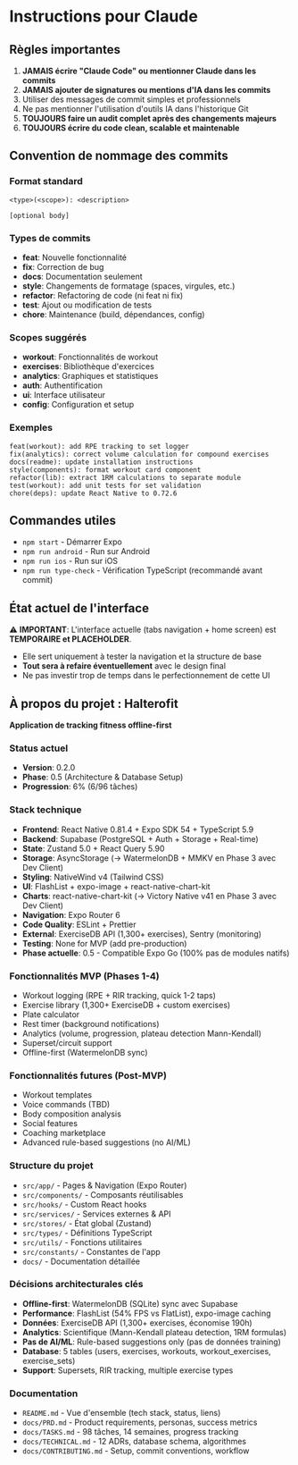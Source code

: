 # Instructions pour Claude

## Règles importantes

1. **JAMAIS écrire "Claude Code" ou mentionner Claude dans les commits**
2. **JAMAIS ajouter de signatures ou mentions d'IA dans les commits**
3. Utiliser des messages de commit simples et professionnels
4. Ne pas mentionner l'utilisation d'outils IA dans l'historique Git
5. **TOUJOURS faire un audit complet après des changements majeurs**
6. **TOUJOURS écrire du code clean, scalable et maintenable**

## Convention de nommage des commits

### Format standard

```
<type>(<scope>): <description>

[optional body]
```

### Types de commits

- **feat**: Nouvelle fonctionnalité
- **fix**: Correction de bug
- **docs**: Documentation seulement
- **style**: Changements de formatage (spaces, virgules, etc.)
- **refactor**: Refactoring de code (ni feat ni fix)
- **test**: Ajout ou modification de tests
- **chore**: Maintenance (build, dépendances, config)

### Scopes suggérés

- **workout**: Fonctionnalités de workout
- **exercises**: Bibliothèque d'exercices
- **analytics**: Graphiques et statistiques
- **auth**: Authentification
- **ui**: Interface utilisateur
- **config**: Configuration et setup

### Exemples

```
feat(workout): add RPE tracking to set logger
fix(analytics): correct volume calculation for compound exercises
docs(readme): update installation instructions
style(components): format workout card component
refactor(lib): extract 1RM calculations to separate module
test(workout): add unit tests for set validation
chore(deps): update React Native to 0.72.6
```

## Commandes utiles

- `npm start` - Démarrer Expo
- `npm run android` - Run sur Android
- `npm run ios` - Run sur iOS
- `npm run type-check` - Vérification TypeScript (recommandé avant commit)

## État actuel de l'interface

⚠️ **IMPORTANT**: L'interface actuelle (tabs navigation + home screen) est **TEMPORAIRE et PLACEHOLDER**.

- Elle sert uniquement à tester la navigation et la structure de base
- **Tout sera à refaire éventuellement** avec le design final
- Ne pas investir trop de temps dans le perfectionnement de cette UI

## À propos du projet : Halterofit

**Application de tracking fitness offline-first**

### Status actuel

- **Version**: 0.2.0
- **Phase**: 0.5 (Architecture & Database Setup)
- **Progression**: 6% (6/96 tâches)

### Stack technique

- **Frontend**: React Native 0.81.4 + Expo SDK 54 + TypeScript 5.9
- **Backend**: Supabase (PostgreSQL + Auth + Storage + Real-time)
- **State**: Zustand 5.0 + React Query 5.90
- **Storage**: AsyncStorage (→ WatermelonDB + MMKV en Phase 3 avec Dev Client)
- **Styling**: NativeWind v4 (Tailwind CSS)
- **UI**: FlashList + expo-image + react-native-chart-kit
- **Charts**: react-native-chart-kit (→ Victory Native v41 en Phase 3 avec Dev Client)
- **Navigation**: Expo Router 6
- **Code Quality**: ESLint + Prettier
- **External**: ExerciseDB API (1,300+ exercises), Sentry (monitoring)
- **Testing**: None for MVP (add pre-production)
- **Phase actuelle**: 0.5 - Compatible Expo Go (100% pas de modules natifs)

### Fonctionnalités MVP (Phases 1-4)

- Workout logging (RPE + RIR tracking, quick 1-2 taps)
- Exercise library (1,300+ ExerciseDB + custom exercises)
- Plate calculator
- Rest timer (background notifications)
- Analytics (volume, progression, plateau detection Mann-Kendall)
- Superset/circuit support
- Offline-first (WatermelonDB sync)

### Fonctionnalités futures (Post-MVP)

- Workout templates
- Voice commands (TBD)
- Body composition analysis
- Social features
- Coaching marketplace
- Advanced rule-based suggestions (no AI/ML)

### Structure du projet

- `src/app/` - Pages & Navigation (Expo Router)
- `src/components/` - Composants réutilisables
- `src/hooks/` - Custom React hooks
- `src/services/` - Services externes & API
- `src/stores/` - État global (Zustand)
- `src/types/` - Définitions TypeScript
- `src/utils/` - Fonctions utilitaires
- `src/constants/` - Constantes de l'app
- `docs/` - Documentation détaillée

### Décisions architecturales clés

- **Offline-first**: WatermelonDB (SQLite) sync avec Supabase
- **Performance**: FlashList (54% FPS vs FlatList), expo-image caching
- **Données**: ExerciseDB API (1,300+ exercises, économise 190h)
- **Analytics**: Scientifique (Mann-Kendall plateau detection, 1RM formulas)
- **Pas de AI/ML**: Rule-based suggestions only (pas de données training)
- **Database**: 5 tables (users, exercises, workouts, workout_exercises, exercise_sets)
- **Support**: Supersets, RIR tracking, multiple exercise types

### Documentation

- `README.md` - Vue d'ensemble (tech stack, status, liens)
- `docs/PRD.md` - Product requirements, personas, success metrics
- `docs/TASKS.md` - 98 tâches, 14 semaines, progress tracking
- `docs/TECHNICAL.md` - 12 ADRs, database schema, algorithmes
- `docs/CONTRIBUTING.md` - Setup, commit conventions, workflow
